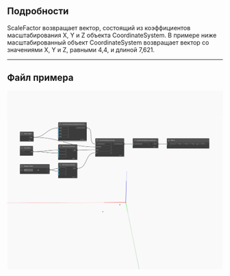 ## Подробности
ScaleFactor возвращает вектор, состоящий из коэффициентов масштабирования X, Y и Z объекта CoordinateSystem. В примере ниже масштабированный объект CoordinateSystem возвращает вектор со значениями X, Y и Z, равными 4,4, и длиной 7,621.
___
## Файл примера

![ScaleFactor](./Autodesk.DesignScript.Geometry.CoordinateSystem.ScaleFactor_img.jpg)

